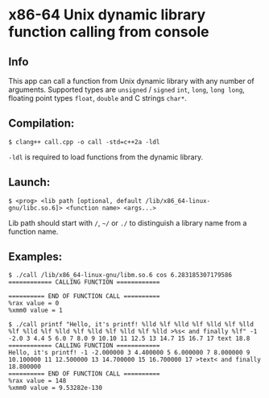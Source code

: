 # x86-64 Unix dynamic library function calling from console
## Info
This app can call a function from Unix dynamic library with any number of arguments. Supported types are `unsigned` / `signed` `int`, `long`, `long long`, floating point types `float`, `double` and C strings `char*`.

## Compilation:
```
$ clang++ call.cpp -o call -std=c++2a -ldl
```
`-ldl` is required to load functions from the dynamic library.
## Launch:
```
$ <prog> <lib path [optional, default /lib/x86_64-linux-gnu/libc.so.6]> <function name> <args...>
```
Lib path should start with `/`, `~/` or `./` to distinguish a library name from a function name.

## Examples:
```
$ ./call /lib/x86_64-linux-gnu/libm.so.6 cos 6.283185307179586
============ CALLING FUNCTION ============

========== END OF FUNCTION CALL ==========
%rax value = 0
%xmm0 value = 1
```
```
$ ./call printf "Hello, it's printf! %lld %lf %lld %lf %lld %lf %lld %lf %lld %lf %lld %lf %lld %lf %lld %lf %lld >%s< and finally %lf" -1 -2.0 3 4.4 5 6.0 7 8.0 9 10.10 11 12.5 13 14.7 15 16.7 17 text 18.8
============ CALLING FUNCTION ============
Hello, it's printf! -1 -2.000000 3 4.400000 5 6.000000 7 8.000000 9 10.100000 11 12.500000 13 14.700000 15 16.700000 17 >text< and finally 18.800000
========== END OF FUNCTION CALL ==========
%rax value = 148
%xmm0 value = 9.53282e-130
```
